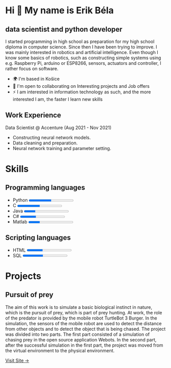 Hi 👋 My name is Erik Béla
==========================

data scientist and python developer
-----------------------------------

I started programming in high school as preparation for my high school diploma in computer science. Since then I have been trying to improve. I was mainly interested in robotics and artificial intelligence. Even though I know some basics of robotics, such as constructing simple systems using e.g. Raspberry Pi, arduino or ESP8266, sensors, actuators and controller, I rather focus on software.

*   🌍  I'm based in Košice
*   🤝  I'm open to collaborating on Interesting projects and Job offers
*   ⚡  I am interested in information technology as such, and the more interested I am, the faster I learn new skills
  
Work Experience
----------------

Data Scientist @ Accenture (Aug 2021 - Nov 2021)
*  Constructing neural network models.
*  Data cleaning and preparation.
*  Neural network training and parameter setting.

Skills
=======

Programming languages
---------------------

* Python <progress id="file" max="100" value="50"></progress><br>
* C      <progress id="file" max="100" value="50"></progress><br>
* <label for="file">Java</label> <progress id="file" max="100" value="25"></progress><br>
* <label for="file">C#</label> <progress id="file" max="100" value="35"></progress><br>
* <label for="file">Matlab</label> <progress id="file" max="100" value="25"></progress>

Scripting languages
-------------------

* <label for="file">HTML  </label> <progress id="file" max="100" value="35"></progress><br>
* <label for="file">SQL   </label> <progress id="file" max="100" value="45"></progress><br>


Projects
==========================

Pursuit of prey
----------------

The aim of this work is to simulate a basic biological instinct in nature, which is the pursuit of prey, which is part of prey hunting. At work, the role of the predator is provided by the mobile robot TurtleBot 3 Burger. In the simulation, the sensors of the mobile robot are used to detect the distance from other objects and to detect the object that is being chased. The project was divided into two parts. The first part consisted of a simulation of chasing prey in the open source application Webots. In the second part, after the successful simulation in the first part, the project was moved from the virtual environment to the physical environment.

<div class="work__links">
        <a href="#" class="link__text">
        Visit Site <span>&rarr;</span>
        </a> 
        <a href="https://sites.google.com/view/ismr-zadanie/domov" target="_blank">
        </a>
    </div>

